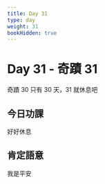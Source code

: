 ```yaml
---
title: Day 31
type: day
weight: 31
bookHidden: true
---
```


# Day 31 - 奇蹟 31
奇蹟 30 只有 30 天，31 就休息吧

## 今日功課

好好休息

## 肯定語意

我是平安
